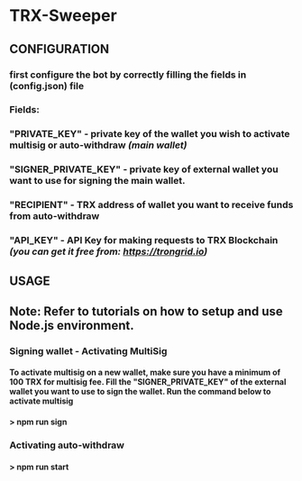 # TRX-Sweeper

## CONFIGURATION
### first configure the bot by correctly filling the fields in (config.json) file
### Fields:
  ### "PRIVATE_KEY" - private key of the wallet you wish to activate multisig or auto-withdraw *(main wallet)*
  ### "SIGNER_PRIVATE_KEY" - private key of external wallet you want to use for signing the main wallet.
  ### "RECIPIENT" - TRX address of wallet you want to receive funds from auto-withdraw
  ### "API_KEY" - API Key for making requests to TRX Blockchain *(you can get it free from: https://trongrid.io)*





## USAGE
## Note: Refer to tutorials on how to setup and use Node.js environment.

### Signing wallet - Activating MultiSig
#### To activate multisig on a new wallet, make sure you have a minimum of 100 TRX for multisig fee. Fill the "SIGNER_PRIVATE_KEY" of the external wallet you want to use to sign the wallet. Run the command below to activate multisig

#### > npm run sign

### Activating auto-withdraw
#### > npm run start
